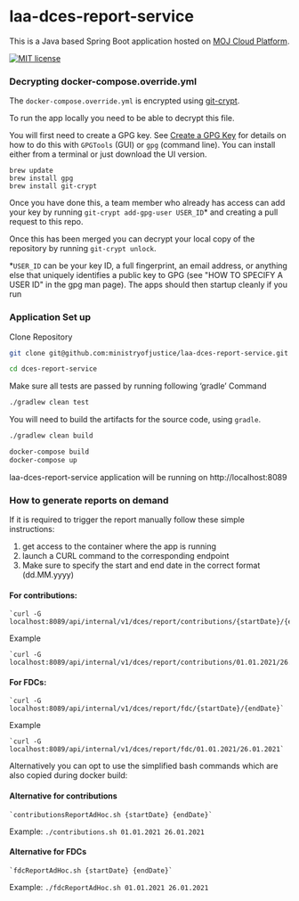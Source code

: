 # laa-dces-report-service

This is a Java based Spring Boot application hosted on [MOJ Cloud Platform](https://user-guide.cloud-platform.service.justice.gov.uk/documentation/concepts/about-the-cloud-platform.html).

[![MIT license](https://img.shields.io/badge/License-MIT-blue.svg)](LICENSE)

### Decrypting docker-compose.override.yml

The `docker-compose.override.yml` is encrypted using [git-crypt](https://github.com/AGWA/git-crypt).

To run the app locally you need to be able to decrypt this file.

You will first need to create a GPG key. See [Create a GPG Key](https://docs.publishing.service.gov.uk/manual/create-a-gpg-key.html) for details on how to do this with `GPGTools` (GUI) or `gpg` (command line).
You can install either from a terminal or just download the UI version.

```
brew update
brew install gpg
brew install git-crypt
```

Once you have done this, a team member who already has access can add your key by running `git-crypt add-gpg-user USER_ID`\* and creating a pull request to this repo.

Once this has been merged you can decrypt your local copy of the repository by running `git-crypt unlock`.

\*`USER_ID` can be your key ID, a full fingerprint, an email address, or anything else that uniquely identifies a public key to GPG (see "HOW TO SPECIFY A USER ID" in the gpg man page).
The apps should then startup cleanly if you run

### Application Set up

Clone Repository

```sh
git clone git@github.com:ministryofjustice/laa-dces-report-service.git

cd dces-report-service
```

Make sure all tests are passed by running following ‘gradle’ Command

```sh
./gradlew clean test
```

You will need to build the artifacts for the source code, using `gradle`.

```sh
./gradlew clean build
```

```sh
docker-compose build
docker-compose up
```

laa-dces-report-service application will be running on http://localhost:8089

### How to generate reports on demand

If it is required to trigger the report manually follow these simple instructions:

1. get access to the container where the app is running
2. launch a CURL command to the corresponding endpoint
3. Make sure to specify the start and end date in the correct format (dd.MM.yyyy)

#### For contributions:

    `curl -G localhost:8089/api/internal/v1/dces/report/contributions/{startDate}/{endDate}`

Example

    `curl -G localhost:8089/api/internal/v1/dces/report/contributions/01.01.2021/26.01.2021`

#### For FDCs:

    `curl -G localhost:8089/api/internal/v1/dces/report/fdc/{startDate}/{endDate}`

Example

    `curl -G localhost:8089/api/internal/v1/dces/report/fdc/01.01.2021/26.01.2021`

Alternatively you can opt to use the simplified bash commands which are also copied during docker build: 

#### Alternative for contributions

    `contributionsReportAdHoc.sh {startDate} {endDate}`

Example: `./contributions.sh 01.01.2021 26.01.2021`

#### Alternative for FDCs

    `fdcReportAdHoc.sh {startDate} {endDate}`

Example: `./fdcReportAdHoc.sh 01.01.2021 26.01.2021`
